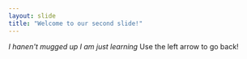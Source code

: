 ```yaml
---
layout: slide
title: "Welcome to our second slide!"
---
```

_I hanen't mugged up I am just learning_ 
Use the left arrow to go back!
